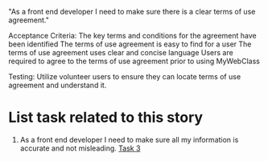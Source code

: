 "As a front end developer I need to make sure there is a clear terms of use agreement."

Acceptance Criteria:
The key terms and conditions for the agreement have been identified
The terms of use agreement is easy to find for a user
The terms of use agreement uses clear and concise language
Users are required to agree to the terms of use agreement prior to using MyWebClass

Testing: Utilize volunteer users to ensure they can locate terms of use agreement and understand it.

# List task related to this story
1. As a front end developer I need to make sure all my information is accurate and not misleading. [Task 3](https://github.com/bsibanda3/mywebclass-agile-docs/blob/main/documentation/theme_1/initiatives/Epics/Stories/Tasks/LegalTask3.md)
